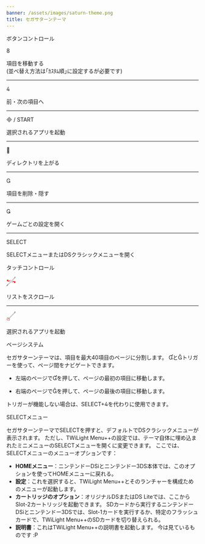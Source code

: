```yaml
---
banner: /assets/images/saturn-theme.png
title: セガサターンテーマ
---
```


<div id="button-controls" class="section-title">ボタンコントロール</div>
<div class="section-body">
    <div class="button-action-group">
        <p class="button-action button">&#xE079;</p>
        <p class="button-action-text">項目を移動する<br>(並べ替え方法は｢ｶｽﾀﾑ順｣に設定するが必要です)</p>
    </div>
    <hr>
    <div class="button-action-group">
        <p class="button-action button">&#xE07E;</p>
        <p class="button-action-text">前・次の項目へ</p>
    </div>
    <hr>
    <div class="button-action-group">
        <p class="button-action"><span class="button">&#xE000; /</span> START</p>
        <p class="button-action-text">選択されるアプリを起動</p>
    </div>
    <hr>
    <div class="button-action-group">
        <p class="button-action button">&#xE001;</p>
        <p class="button-action-text">ディレクトリを上がる</p>
    </div>
    <hr>
    <div class="button-action-group">
        <p class="button-action button">&#xE002;</p>
        <p class="button-action-text">項目を削除・隠す</p>
    </div>
    <hr>
    <div class="button-action-group">
        <p class="button-action button">&#xE003;</p>
        <p class="button-action-text">ゲームごとの設定を開く</p>
    </div>
    <hr>
    <div class="button-action-group">
        <p class="button-action">SELECT</p>
        <p class="button-action-text">SELECTメニューまたはDSクラシックメニューを開く</p>
    </div>
</div>

<div id="touch-controls" class="section-title">タッチコントロール</div>
<div class="section-body">
    <div class="button-action-group">
        <p class="button-action"><img src="/assets/images/left-right.png"></p>
        <p class="button-action-text">リストをスクロール</p>
    </div>
    <hr>
    <div class="button-action-group">
        <p class="button-action"><img src="/assets/images/tap.png"></p>
        <p class="button-action-text">選択されるアプリを起動</p>
    </div>
    <!-- <hr>
    <div>
        <p>
            If the Sort Method is set to "Custom", you can drag the icon up to move it.
        </p>
    </div> -->
</div>

<div id="page-system" class="section-title">ページシステム</div>
<div class="section-body">
    <p>
        セガサターンテーマは、項目を最大40項目のページに分割します。 &#xE004;と&#xE005;トリガーを使って、ページ間をナビゲートできます。
    </p>
    <ul>
        <li><p>左端のページで&#xE004;を押して、ページの最初の項目に移動します。</p></li>
        <li><p>右端のページで&#xE005;を押して、ページの最後の項目に移動します。</p></li>
    </ul>
    <p>
        トリガーが機能しない場合は、SELECT+&#xE07E;を代わりに使用できます。
    </p>
</div>

<div id="select-menu" class="section-title">SELECTメニュー</div>
<div class="section-body">
    <p>
        セガサターンテーマでSELECTを押すと、デフォルトでDSクラシックメニューが表示されます。 ただし、TWiLight Menu++の設定では、テーマ自体に埋め込まれたミニメニューのSELECTメニューを開くに変更できます。 ここでは、SELECTメニューのメニューオプションです：
    </p>
    <ul>
        <li><strong>HOMEメニュー</strong>：ニンテンドーDSiとニンテンドー3DS本体では、このオプションを使ってHOMEメニューに戻れる。</li>
        <li><strong>設定</strong>：これを選択すると、TWiLight Menu++とそのランチャーを構成ためのメニューが起動します。</li>
        <li><strong>カートリッジのオプション</strong>：オリジナルDSまたはDS Liteでは、ここからSlot-2カートリッジを起動できます。 SDカードから実行するニンテンドーDSiとニンテンドー3DSでは、Slot-1カードを実行するか、特定のフラッシュカードで、TWiLight Menu++のSDカードを切り替えられる。</li>
        <li><strong>説明書</strong>：これはTWiLight Menu++の説明書を起動します。 今は見ているものです :P</li>
    </ul>
</div>
